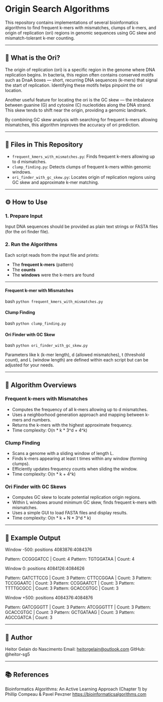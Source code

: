 # Origin Search Algorithms

This repository contains implementations of several bioinformatics algorithms to find frequent k-mers with mismatches, clumps of k-mers, and origin of replication (ori) regions in genomic sequences using GC skew and mismatch-tolerant k-mer counting.

---

## 🧬 What is the Ori?

The origin of replication (ori) is a specific region in the genome where DNA replication begins. In bacteria, this region often contains conserved motifs such as DnaA boxes — short, recurring DNA sequences (k-mers) that signal the start of replication. Identifying these motifs helps pinpoint the ori location.

Another useful feature for locating the ori is the GC skew — the imbalance between guanine (G) and cytosine (C) nucleotides along the DNA strand. This skew tends to shift near the origin, providing a genomic landmark.

By combining GC skew analysis with searching for frequent k-mers allowing mismatches, this algorithm improves the accuracy of ori prediction.

---

## 📁 Files in This Repository

- `frequent_kmers_with_mismatches.py`: Finds frequent k-mers allowing up to d mismatches.
- `clump_finding.py`: Detects clumps of frequent k-mers within genomic windows.
- `ori_finder_with_gc_skew.py`: Locates origin of replication regions using GC skew and approximate k-mer matching.

---

## ⚙️ How to Use

### 1. Prepare Input

Input DNA sequences should be provided as plain text strings or FASTA files (for the ori finder file).

### 2. Run the Algorithms

Each script reads from the input file and prints:

- The **frequent k-mers** (pattern)
- The **counts**
- The **windows** were the k-mers are found

---

#### Frequent k-mer with Mismatches

  bash
```python frequent_kmers_with_mismatches.py```

#### Clump Finding

  bash
```python clump_finding.py```

#### Ori Finder with GC Skew

  bash
```python ori_finder_with_gc_skew.py```

Parameters like k (k-mer length), d (allowed mismatches), t (threshold count), and L (window length) are defined within each script but can be adjusted for your needs.

---

## 🧠 Algorithm Overviews

### Frequent k-mers with Mismatches

- Computes the frequency of all k-mers allowing up to d mismatches.
- Uses a neighborhood generation approach and mapping between k-mers and numbers.
- Returns the k-mers with the highest approximate frequency.
- Time complexity: O(n * k * 3^d + 4^k)

### Clump Finding

- Scans a genome with a sliding window of length L.
- Finds k-mers appearing at least t times within any window (forming clumps).
- Efficiently updates frequency counts when sliding the window.
- Time complexity: O(n * k + 4^k)

### Ori Finder with GC Skews

- Computes GC skew to locate potential replication origin regions.
- Within L windows around minimum GC skew, finds frequent k-mers with mismatches.
- Uses a simple GUI to load FASTA files and display results.
- Time complexity: O(n * k + N * 3^d * k)

---

## 🧪 Example Output

Window -500: positions 4083876:4084376

  Pattern: CCGGGATCC | Count: 4
  Pattern: TGTGGATAA | Count: 4

Window 0: positions 4084126:4084626

  Pattern: GATCTTCCG | Count: 3
  Pattern: CTTCCGGAA | Count: 3
  Pattern: TCCGGAATC | Count: 3
  Pattern: CCGGAATCT | Count: 3
  Pattern: TTTTGCGCC | Count: 3
  Pattern: GCACCGTGC | Count: 3

Window +500: positions 4084376:4084876

  Pattern: GATCGGGTT | Count: 3
  Pattern: ATCGGGTTT | Count: 3
  Pattern: GCACCGTGC | Count: 3
  Pattern: GCTGATAAG | Count: 3
  Pattern: AGCCGATCA | Count: 3

---

## 👤 Author

Heitor Gelain do Nascimento
Email: heitorgelain@outlook.com
GitHub: @heitor-sg5

---

## 📚 References

Bioinformatics Algorithms: An Active Learning Approach (Chapter 1) by
Phillip Compeau & Pavel Pevzner
https://bioinformaticsalgorithms.com
